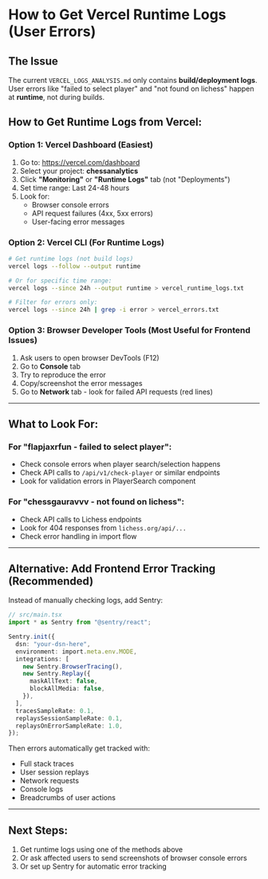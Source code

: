# How to Get Vercel Runtime Logs (User Errors)

## The Issue
The current `VERCEL_LOGS_ANALYSIS.md` only contains **build/deployment logs**.
User errors like "failed to select player" and "not found on lichess" happen at **runtime**, not during builds.

## How to Get Runtime Logs from Vercel:

### Option 1: Vercel Dashboard (Easiest)
1. Go to: https://vercel.com/dashboard
2. Select your project: **chessanalytics**
3. Click **"Monitoring"** or **"Runtime Logs"** tab (not "Deployments")
4. Set time range: Last 24-48 hours
5. Look for:
   - Browser console errors
   - API request failures (4xx, 5xx errors)
   - User-facing error messages

### Option 2: Vercel CLI (For Runtime Logs)
```bash
# Get runtime logs (not build logs)
vercel logs --follow --output runtime

# Or for specific time range:
vercel logs --since 24h --output runtime > vercel_runtime_logs.txt

# Filter for errors only:
vercel logs --since 24h | grep -i error > vercel_errors.txt
```

### Option 3: Browser Developer Tools (Most Useful for Frontend Issues)
1. Ask users to open browser DevTools (F12)
2. Go to **Console** tab
3. Try to reproduce the error
4. Copy/screenshot the error messages
5. Go to **Network** tab - look for failed API requests (red lines)

---

## What to Look For:

### For "flapjaxrfun - failed to select player":
- Check console errors when player search/selection happens
- Check API calls to `/api/v1/check-player` or similar endpoints
- Look for validation errors in PlayerSearch component

### For "chessgauravvv - not found on lichess":
- Check API calls to Lichess endpoints
- Look for 404 responses from `lichess.org/api/...`
- Check error handling in import flow

---

## Alternative: Add Frontend Error Tracking (Recommended)

Instead of manually checking logs, add Sentry:

```typescript
// src/main.tsx
import * as Sentry from "@sentry/react";

Sentry.init({
  dsn: "your-dsn-here",
  environment: import.meta.env.MODE,
  integrations: [
    new Sentry.BrowserTracing(),
    new Sentry.Replay({
      maskAllText: false,
      blockAllMedia: false,
    }),
  ],
  tracesSampleRate: 0.1,
  replaysSessionSampleRate: 0.1,
  replaysOnErrorSampleRate: 1.0,
});
```

Then errors automatically get tracked with:
- Full stack traces
- User session replays
- Network requests
- Console logs
- Breadcrumbs of user actions

---

## Next Steps:

1. Get runtime logs using one of the methods above
2. Or ask affected users to send screenshots of browser console errors
3. Or set up Sentry for automatic error tracking
